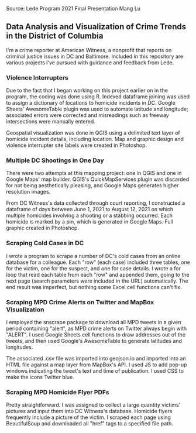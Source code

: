 Source: Lede Program 2021 Final Presentation
Mang Lu

## Data Analysis and Visualization of Crime Trends in the District of Columbia


I'm a crime reporter at American Witness, a nonprofit that reports on criminal justice issues in DC and Baltimore. Included in this repository are various projects I've pursued with guidance and feedback from Lede.

### Violence Interrupters

Due to the fact that I began working on this project earlier on in the program, the coding was done using R. Indexed dataframe joining was used to assign a dictionary of locations to homicide incidents in DC. Google Sheets' AwesomeTable plugin was used to automate latitude and longitude; associated errors were corrected and misreadings such as freeway intersections were manually entered.

Geospatial visualization was done in QGIS using a delimited text layer of homicide incident details, including location. Map and graphic design and violence interrupter site labels were created in Photoshop.

### Multiple DC Shootings in One Day

There were two attempts at this mapping project: one in QGIS and one in Google Maps' map builder. QGIS's QuickMapServices plugin was discarded for not being aesthetically pleasing, and Google Maps generates higher resolution images. 

From DC Witness's data collected through court reporting, I constructed a dataframe of days between June 1, 2021 to August 12, 2021 on which multiple homicides involving a shooting or a stabbing occurred. Each homicide is marked by a pin, which is generated in Google Maps. Full graphic created in Photoshop.

### Scraping Cold Cases in DC

I wrote a program to scrape a number of DC's cold cases from an online database for a colleague. Each "row" (each case) included three tables, one for the victim, one for the suspect, and one for case details. I wrote a for loop that read each table from each "row" and appended them, going to the next page (search parameters were included in the URL) automatically. The end result was imperfect, but nothing some Excel cell functions can't fix.

### Scraping MPD Crime Alerts on Twitter and MapBox Visualization

I employed the snscrape package to download all MPD tweets in a given period containing "alert", as MPD crime alerts on Twitter always begin with "ALERT". I used Google Sheets cell functions to draw addresses out of the tweets, and then used Google's AwesomeTable to generate latitudes and longitudes. 

The associated .csv file was imported into geojson.io and imported into an HTML file against a map layer from MapBox's API. I used JS to add pop-up windows indicating the tweet's text and time of publication. I used CSS to make the icons Twitter blue.

### Scraping MPD Homicide Flyer PDFs

Pretty straightforward. I was assigned to collect a large quantity victims' pictures and input them into DC Witness's database. Homicide flyers frequently include a picture of the victim. I scraped each page using BeautifulSoup and downloaded all "href" tags to a specified file path.

